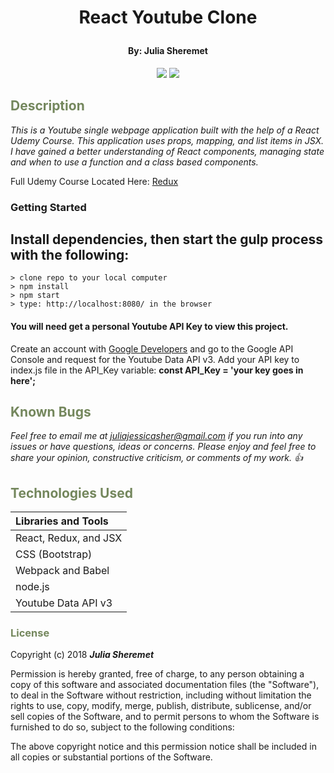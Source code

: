 # <p align="center">React Youtube Clone</p>

#### <p align="center">By: Julia Sheremet</p>

<p align="center">  
<a href="https://opensource.org/licenses/MIT"><img src="https://img.shields.io/badge/license-MIT-blue.svg"></a>
<a href="https://github.com/RichardLitt/standard-readme"><img src="https://img.shields.io/badge/readme%20style-standard-brightgreen.svg?style=flat-square"></a>
</p>

## <span style="color:#74875d;">Description</span>

_This is a Youtube single webpage application built with the help of a React Udemy Course. This application uses props, mapping, and list items in JSX. I have gained a better understanding of React components, managing state and when to use a function and a class based components._

Full Udemy Course Located Here: [Redux](https://www.udemy.com/react-redux/)

### Getting Started
## Install dependencies, then start the gulp process with the following:

```
> clone repo to your local computer
> npm install
> npm start
> type: http://localhost:8080/ in the browser
```
#### You will need get a personal Youtube API Key to view this project.
Create an account with <a href="https://developers.google.com/">Google Developers</a> and go to the Google API Console and request for the Youtube Data API v3. Add your API key to index.js file in the API_Key variable: <strong>const API_Key = 'your key goes in here';</strong>



## <span style="color:#74875d;">Known Bugs</span>

_Feel free to email me at [juliajessicasher@gmail.com](mailto:juliajessicasher@gmail.com) if you run into any issues or have questions, ideas or concerns. Please enjoy and feel free to share your opinion, constructive criticism, or comments of my work. :+1:_

## <span style="color:#74875d;">Technologies Used</span>

| Libraries and Tools |
| :------------ |
| React, Redux, and JSX |
| CSS (Bootstrap) |
| Webpack and Babel |
| node.js |
| Youtube Data API v3 |

### <span style="color:#74875d;">License</span>

Copyright (c) 2018 ****_Julia Sheremet_****

Permission is hereby granted, free of charge, to any person obtaining a copy of this software and associated documentation files (the "Software"), to deal in the Software without restriction, including without limitation the rights to use, copy, modify, merge, publish, distribute, sublicense, and/or sell copies of the Software, and to permit persons to whom the Software is furnished to do so, subject to the following conditions:

The above copyright notice and this permission notice shall be included in all copies or substantial portions of the Software.
